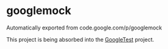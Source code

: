 # googlemock
Automatically exported from code.google.com/p/googlemock


This project is being absorbed into the [GoogleTest](http://github.com/google/googletest) project.
